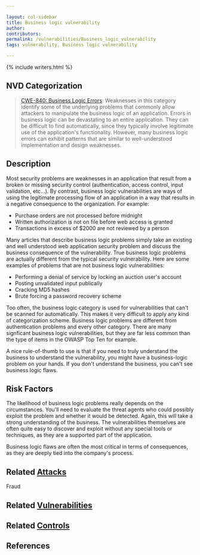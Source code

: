 ```yaml
---

layout: col-sidebar
title: Business logic vulnerability
author:
contributors:
permalink: /vulnerabilities/Business_logic_vulnerability
tags: vulnerability, Business logic vulnerability

---
```


{% include writers.html %}

## NVD Categorization

> [CWE-840: Business Logic Errors](https://cwe.mitre.org/data/definitions/840.html): Weaknesses in this category identify some of the underlying problems that commonly allow attackers to manipulate the business logic of an application. Errors in business logic can be devastating to an entire application. They can be difficult to find automatically, since they typically involve legitimate use of the application's functionality. However, many business logic errors can exhibit patterns that are similar to well-understood implementation and design weaknesses.

## Description

Most security problems are weaknesses in an application that result from a broken or missing security control (authentication, access control, input validation, etc...). By contrast, business logic vulnerabilities are ways of using the legitimate processing flow of an application in a way that results in a negative consequence to the organization. For example:

- Purchase orders are not processed before midnight
- Written authorization is not on file before web access is granted
- Transactions in excess of $2000 are not reviewed by a person

Many articles that describe business logic problems simply take an existing and well understood web application security problem and discuss the business consequence of the vulnerability. True business logic problems are actually different from the typical security vulnerability. Here are some examples of problems that are not business logic vulnerabilities:

- Performing a denial of service by locking an auction user's account
- Posting unvalidated input publically
- Cracking MD5 hashes
- Brute forcing a password recovery scheme

Too often, the business logic category is used for vulnerabilities that can't be scanned for automatically. This makes it very difficult to apply any kind of categorization scheme. Business logic problems are different from authentication problems and every other category. There are many signficant business logic vulnerabilities, but they are far less common than the type of items in the OWASP Top Ten for example.

A nice rule-of-thumb to use is that if you need to truly understand the business to understand the vulnerability, you might have a business-logic problem on your hands. If you don't understand the business, you can't see business logic flaws.

## Risk Factors

The likelihood of business logic problems really depends on the circumstances. You'll need to evaluate the threat agents who could possibly exploit the problem and whether it would be detected. Again, this will take a strong understanding of the business. The vulnerabilities themselves are often quite easy to discover and exploit without any special tools or techniques, as they are a supported part of the application.

Business logic flaws are often the most critical in terms of consequences, as they are deeply tied into the company's process.

## Related [Attacks](../attacks/)

Fraud

## Related [Vulnerabilities](../vulnerabilities/)

## Related [Controls](..//controls/)

## References
